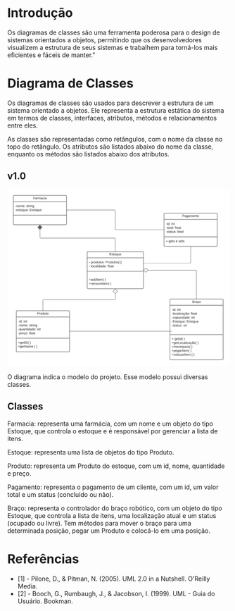 # Introdução


Os diagramas de classes são uma ferramenta poderosa para o design de sistemas orientados a objetos, permitindo que os desenvolvedores visualizem a estrutura de seus sistemas e trabalhem para torná-los mais eficientes e fáceis de manter."

# Diagrama de Classes 

Os diagramas de classes são usados para descrever a estrutura de um sistema orientado a objetos. Ele representa a estrutura estática do sistema em termos de classes, interfaces, atributos, métodos e relacionamentos entre eles.

As classes são representadas como retângulos, com o nome da classe no topo do retângulo. Os atributos são listados abaixo do nome da classe, enquanto os métodos são listados abaixo dos atributos.

## v1.0

![Diagrama de classes Modelo v1.0](../docs/assets/diagramadeclassesModelo.png)

O diagrama indica o modelo do projeto. Esse modelo possui diversas classes.

## Classes

Farmacia: representa uma farmácia, com um nome e um objeto do tipo Estoque, que controla o estoque e é responsável por gerenciar a lista de itens.


Estoque: representa  uma lista de objetos do tipo Produto.


Produto: representa um Produto do estoque, com um id, nome, quantidade e preço.

Pagamento: representa o pagamento de um cliente, com um id, um valor total e um status (concluído ou não).

Braço: representa o controlador do braço robótico, com um objeto do tipo Estoque, que controla a lista de itens, uma localização atual e um status (ocupado ou livre). Tem métodos para mover o braço para uma determinada posição, pegar um Produto e colocá-lo em uma posição.

# Referências

- [1] - Pilone, D., & Pitman, N. (2005). UML 2.0 in a Nutshell. O'Reilly Media.
- [2] - Booch, G., Rumbaugh, J., & Jacobson, I. (1999). UML - Guia do Usuário. Bookman.
